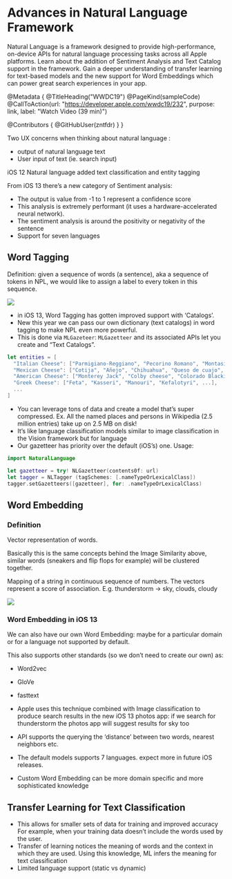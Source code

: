 # Advances in Natural Language Framework

Natural Language is a framework designed to provide high-performance, on-device APIs for natural language processing tasks across all Apple platforms. Learn about the addition of Sentiment Analysis and Text Catalog support in the framework. Gain a deeper understanding of transfer learning for text-based models and the new support for Word Embeddings which can power great search experiences in your app.

@Metadata {
   @TitleHeading("WWDC19")
   @PageKind(sampleCode)
   @CallToAction(url: "https://developer.apple.com/wwdc19/232", purpose: link, label: "Watch Video (39 min)")

   @Contributors {
      @GitHubUser(zntfdr)
   }
}



Two UX concerns when thinking about natural language :

- output of natural language text
- User input of text (ie. search input)

iOS 12 Natural language added text classification and entity tagging

From iOS 13 there’s a new category of Sentiment analysis:

- The output is value from -1 to 1 represent a confidence score
- This analysis is extremely performant (it uses a hardware-accelerated neural network).
- The sentiment analysis is around the positivity or negativity of the sentence
- Support for seven languages

## Word Tagging 

Definition: given a sequence of words (a sentence), aka a sequence of tokens in NPL, we would like to assign a label to every token in this sequence.

![][timothyImage]

- in iOS 13, Word Tagging has gotten improved support with ‘Catalogs’.
- New this year we can pass our own dictionary (text catalogs) in word tagging to make NPL even more powerful.
- This is done via `MLGazeteer`: `MLGazetteer` and its associated APIs let you create and “Text Catalogs”.

```swift
let entities = [
  "Italian Cheese": ["Parmigiano-Reggiano", "Pecorino Romano", "Montasio", ...],
  "Mexican Cheese": ["Cotija", "Añejo", "Chihuahua", "Queso de cuajo", ...],
  "American Cheese": ["Monterey Jack", "Colby cheese", "Colorado Blackie", ...],
  "Greek Cheese": ["Feta", "Kasseri", "Manouri", "Kefalotyri", ...], 
  ...
] 
```

- You can leverage tons of data and create a model that’s super compressed. Ex. All the named places and persons in Wikipedia (2.5 million entries) take up on 2.5 MB on disk!
- It’s like language classification models similar to image classification in the Vision framework but for language
- Our gazetteer has priority over the default (iOS’s) one. Usage:

```swift
import NaturalLanguage 

let gazetteer = try! NLGazetteer(contents0f: url)
let tagger = NLTagger (tagSchemes: [.nameTypeOrLexicalClass]) 
tagger.setGazetteers([gazetteer], for: .nameTypeOrLexicalClass) 
```

## Word Embedding

### Definition

Vector representation of words.  

Basically this is the same concepts behind the Image Similarity above, similar words (sneakers and flip flops for example) will be clustered together.

Mapping of a string in continuous sequence of numbers. The vectors represent a score of association. E.g. thunderstorm -> sky, clouds, cloudy

![][embeddingImage]

### Word Embedding in iOS 13

We can also have our own Word Embedding: maybe for a particular domain or for a language not supported by default.

This also supports other standards (so we don’t need to create our own) as:

- Word2vec
- GloVe
- fasttext

- Apple uses this technique combined with Image classification to produce search results in the new iOS 13 photos app: if we search for thunderstorm the photos app will suggest results for sky too

- API supports the querying the ‘distance’ between two words, nearest neighbors etc.
- The default models supports 7 languages. expect more in future iOS releases.
- Custom Word Embedding can be more domain specific and more sophisticated knowledge

## Transfer Learning for Text Classification 

- This allows for smaller sets of data for training and improved accuracy For example, when your training data doesn’t include the words used by the user.
- Transfer of learning notices the meaning of words and the context in which they are used. Using this knowledge, ML infers the meaning  for text classification
- Limited language support (static vs dynamic)



[timothyImage]: WWDC19-232-timothy
[embeddingImage]: WWDC19-232-embedding
[Image]: ../../../images/notes/wwdc19/232/.png